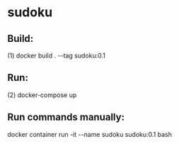 # sudoku

## Build:
(1) docker build . --tag sudoku:0.1

## Run:
(2) docker-compose up

## Run commands manually:
docker container run -it --name sudoku sudoku:0.1 bash
